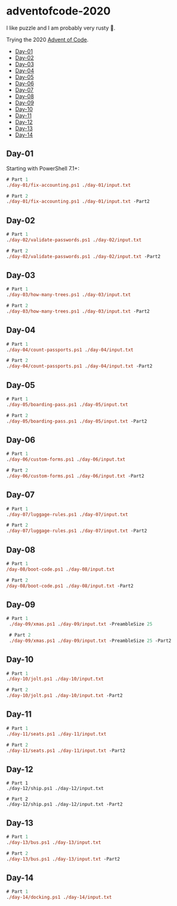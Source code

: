 # adventofcode-2020 <!-- omit in toc -->

I like puzzle and I am probably very rusty 🧠.

Trying the 2020 [Advent of Code](https://adventofcode.com/2020).

- [Day-01](#day-01)
- [Day-02](#day-02)
- [Day-03](#day-03)
- [Day-04](#day-04)
- [Day-05](#day-05)
- [Day-06](#day-06)
- [Day-07](#day-07)
- [Day-08](#day-08)
- [Day-09](#day-09)
- [Day-10](#day-10)
- [Day-11](#day-11)
- [Day-12](#day-12)
- [Day-13](#day-13)
- [Day-14](#day-14)

## Day-01

Starting with PowerShell 7.1+:

``` ps
# Part 1
./day-01/fix-accounting.ps1 ./day-01/input.txt

# Part 2
./day-01/fix-accounting.ps1 ./day-01/input.txt -Part2
```

## Day-02

``` ps
# Part 1
./day-02/validate-passwords.ps1 ./day-02/input.txt

# Part 2
./day-02/validate-passwords.ps1 ./day-02/input.txt -Part2
```

## Day-03


``` ps
# Part 1
./day-03/how-many-trees.ps1 ./day-03/input.txt

# Part 2
./day-03/how-many-trees.ps1 ./day-03/input.txt -Part2
```

## Day-04

``` ps
# Part 1
./day-04/count-passports.ps1 ./day-04/input.txt

# Part 2
./day-04/count-passports.ps1 ./day-04/input.txt -Part2
```

## Day-05

``` ps
# Part 1
./day-05/boarding-pass.ps1 ./day-05/input.txt

# Part 2
./day-05/boarding-pass.ps1 ./day-05/input.txt -Part2
```

## Day-06

``` ps
# Part 1
./day-06/custom-forms.ps1 ./day-06/input.txt

# Part 2
./day-06/custom-forms.ps1 ./day-06/input.txt -Part2
```

## Day-07

``` ps
# Part 1
./day-07/luggage-rules.ps1 ./day-07/input.txt

# Part 2
./day-07/luggage-rules.ps1 ./day-07/input.txt -Part2
```

## Day-08

``` ps
# Part 1
/day-08/boot-code.ps1 ./day-08/input.txt

# Part 2
/day-08/boot-code.ps1 ./day-08/input.txt -Part2
```

## Day-09

``` ps
# Part 1
 ./day-09/xmas.ps1 ./day-09/input.txt -PreambleSize 25

 # Part 2
 ./day-09/xmas.ps1 ./day-09/input.txt -PreambleSize 25 -Part2
```

## Day-10

``` ps
# Part 1
./day-10/jolt.ps1 ./day-10/input.txt

# Part 2
./day-10/jolt.ps1 ./day-10/input.txt -Part2
```

## Day-11

``` ps
# Part 1
./day-11/seats.ps1 ./day-11/input.txt

# Part 2
./day-11/seats.ps1 ./day-11/input.txt -Part2
```

## Day-12

```
# Part 1
./day-12/ship.ps1 ./day-12/input.txt

# Part 2
./day-12/ship.ps1 ./day-12/input.txt -Part2
```

## Day-13

``` ps
# Part 1
./day-13/bus.ps1 ./day-13/input.txt

# Part 2
./day-13/bus.ps1 ./day-13/input.txt -Part2
```

## Day-14

``` ps
# Part 1
./day-14/docking.ps1 ./day-14/input.txt
```
